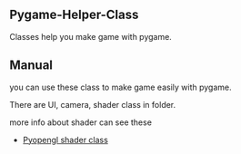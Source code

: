 ## Pygame-Helper-Class

Classes help you make game with pygame.

## Manual

you can use these class to make game easily with pygame.

There are UI, camera, shader class in folder.

more info about shader can see these

* [Pyopengl shader class](https://github.com/JingShing/Pyopengl_shader_class)
